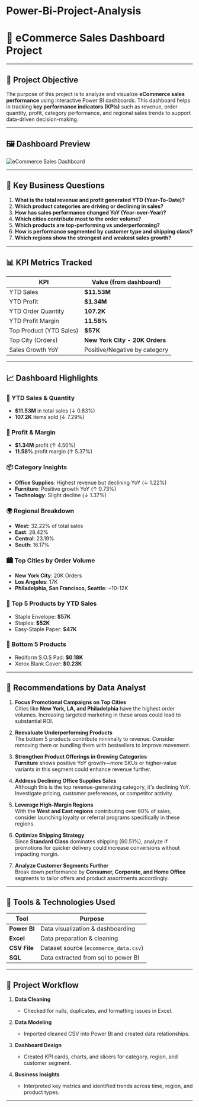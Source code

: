 # Power-Bi-Project-Analysis
# 🛒 eCommerce Sales Dashboard Project

---

## 🎯 Project Objective

The purpose of this project is to analyze and visualize **eCommerce sales performance** using interactive Power BI dashboards. This dashboard helps in tracking **key performance indicators (KPIs)** such as revenue, order quantity, profit, category performance, and regional sales trends to support data-driven decision-making.

---


## 🖼 Dashboard Preview

![eCommerce Sales Dashboard](Screenshot%20(18).png)

---

## 📌 Key Business Questions

1. **What is the total revenue and profit generated YTD (Year-To-Date)?**
2. **Which product categories are driving or declining in sales?**
3. **How has sales performance changed YoY (Year-over-Year)?**
4. **Which cities contribute most to the order volume?**
5. **Which products are top-performing vs underperforming?**
6. **How is performance segmented by customer type and shipping class?**
7. **Which regions show the strongest and weakest sales growth?**

---

## 📊 KPI Metrics Tracked

| KPI                      | Value (from dashboard)       |
|--------------------------|------------------------------|
| YTD Sales                | **$11.53M**                  |
| YTD Profit               | **$1.34M**                   |
| YTD Order Quantity       | **107.2K**                   |
| YTD Profit Margin        | **11.58%**                   |
| Top Product (YTD Sales)  | **$57K**   |
| Top City (Orders)        | **New York City - 20K Orders** |
| Sales Growth YoY         | Positive/Negative by category |

---

## 📈 Dashboard Highlights

### 🔻 YTD Sales & Quantity
- **$11.53M** in total sales (↓ 0.83%)
- **107.2K** items sold (↓ 7.29%)

### 🔼 Profit & Margin
- **$1.34M** profit (↑ 4.50%)
- **11.58%** profit margin (↑ 5.37%)

### 📦 Category Insights
- **Office Supplies**: Highest revenue but declining YoY (↓ 1.22%)
- **Furniture**: Positive growth YoY (↑ 0.73%)
- **Technology**: Slight decline (↓ 1.37%)

### 🌍 Regional Breakdown
- **West**: 32.22% of total sales
- **East**: 28.42%
- **Central**: 23.19%
- **South**: 16.17%

### 🏙️ Top Cities by Order Volume
- **New York City**: 20K Orders
- **Los Angeles**: 17K
- **Philadelphia, San Francisco, Seattle**: ~10-12K

### 🥇 Top 5 Products by YTD Sales
- Staple Envelope: **$57K**
- Staples: **$52K**
- Easy-Staple Paper: **$47K**

### 🥉 Bottom 5 Products
- Rediform S.O.S Pad: **$0.18K**
- Xerox Blank Cover: **$0.23K**

---

## 📌 Recommendations by Data Analyst

1. **Focus Promotional Campaigns on Top Cities**  
   Cities like **New York, LA, and Philadelphia** have the highest order volumes. Increasing targeted marketing in these areas could lead to substantial ROI.

2. **Reevaluate Underperforming Products**  
   The bottom 5 products contribute minimally to revenue. Consider removing them or bundling them with bestsellers to improve movement.

3. **Strengthen Product Offerings in Growing Categories**  
   **Furniture** shows positive YoY growth—more SKUs or higher-value variants in this segment could enhance revenue further.

4. **Address Declining Office Supplies Sales**  
   Although this is the top revenue-generating category, it's declining YoY. Investigate pricing, customer preferences, or competitor activity.

5. **Leverage High-Margin Regions**  
   With the **West and East regions** contributing over 60% of sales, consider launching loyalty or referral programs specifically in these regions.

6. **Optimize Shipping Strategy**  
   Since **Standard Class** dominates shipping (60.51%), analyze if promotions for quicker delivery could increase conversions without impacting margin.

7. **Analyze Customer Segments Further**  
   Break down performance by **Consumer, Corporate, and Home Office** segments to tailor offers and product assortments accordingly.

---

## 🧰 Tools & Technologies Used

| Tool       | Purpose                            |
|------------|------------------------------------|
| **Power BI** | Data visualization & dashboarding |
| **Excel**     | Data preparation & cleaning       |
| **CSV File**  | Dataset source (`ecommerce_data.csv`) |
| **SQL** | Data extracted from sql to power BI |

---

## 🧪 Project Workflow

1. **Data Cleaning**  
   - Checked for nulls, duplicates, and formatting issues in Excel.

2. **Data Modeling**  
   - Imported cleaned CSV into Power BI and created data relationships.

3. **Dashboard Design**  
   - Created KPI cards, charts, and slicers for category, region, and customer segment.

4. **Business Insights**  
   - Interpreted key metrics and identified trends across time, region, and product types.

---


